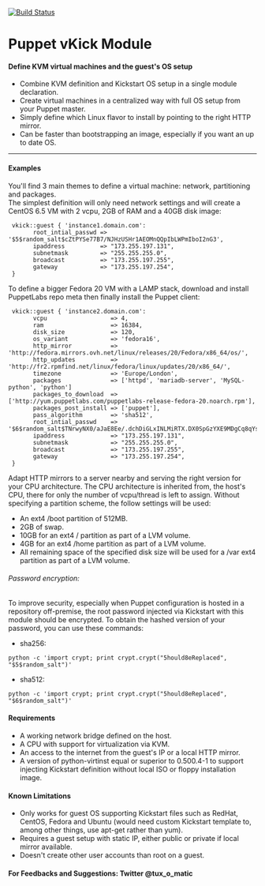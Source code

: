 [![Build Status](https://travis-ci.org/tux-o-matic/puppet-vkick.svg?branch=master)](https://travis-ci.org/tux-o-matic/puppet-vkick)
# Puppet vKick Module #

#### Define KVM virtual machines and the guest's OS setup
- Combine KVM definition and Kickstart OS setup in a single module declaration.
- Create virtual machines in a centralized way with full OS setup from your Puppet master.
- Simply define which Linux flavor to install by pointing to the right HTTP mirror.
- Can be faster than bootstrapping an image, especially if you want an up to date OS.  

-------

#### Examples 
You'll find 3 main themes to define a virtual machine: network, partitioning and packages.  
The simplest definition will only need network settings and will create a CentOS 6.5 VM with 2 vcpu, 2GB of RAM and a 40GB disk image:
```
 vkick::guest { 'instance1.domain.com':
       root_intial_passwd => '$5$random_salt$cZtPYSe77B7/NJHzUSHr1AEOMnQQpIbLWPmIboI2nG3',
       ipaddress          => "173.255.197.131",
       subnetmask         => "255.255.255.0",
       broadcast          => "173.255.197.255",
       gateway            => "173.255.197.254",
 }
```

To define a bigger Fedora 20 VM with a LAMP stack, download and install PuppetLabs repo meta then finally install the Puppet client:
```
 vkick::guest { 'instance2.domain.com':
 	   vcpu		             => 4,
 	   ram		             => 16384,
 	   disk_size             => 120,
 	   os_variant            => 'fedora16',
 	   http_mirror           => 'http://fedora.mirrors.ovh.net/linux/releases/20/Fedora/x86_64/os/',
 	   http_updates          => 'http://fr2.rpmfind.net/linux/fedora/linux/updates/20/x86_64/',
 	   timezone	             => 'Europe/London',
 	   packages              => ['httpd', 'mariadb-server', 'MySQL-python', 'python']
 	   packages_to_download  => ['http://yum.puppetlabs.com/puppetlabs-release-fedora-20.noarch.rpm'],
 	   packages_post_install => ['puppet'],
       pass_algorithm        => 'sha512',
       root_intial_passwd    => '$6$random_salt$TNrwyNX0/aJaE8Ee/.dchDiGLxINLMiRTX.DX0SpGzYXE9MDgCq8qYsEBqBe5pPUKtPTUxoTXJyIgdsWQ1Csp0',
       ipaddress             => "173.255.197.131",
       subnetmask            => "255.255.255.0",
       broadcast             => "173.255.197.255",
       gateway               => "173.255.197.254",
 }
```

Adapt HTTP mirrors to a server nearby and serving the right version for your CPU architecture.
The CPU architecture is inherited from, the host's CPU, there for only the number of vcpu/thread is left to assign.
Without specifying a partition scheme, the follow settings will be used:
- An ext4 /boot partition of 512MB.
- 2GB of swap.
- 10GB for an ext4 / partition as part of a LVM volume.
- 4GB for an ext4 /home partition as part of a LVM volume.
- All remaining space of the specified disk size will be used for a /var ext4 partition as part of a LVM volume.


###### Password encryption:
To improve security, especially when Puppet configuration is hosted in a repository off-premise, the root password injected via Kickstart with this module should be encrypted. To obtain the hashed version of your password, you can use these commands:
* sha256:
```shell
python -c 'import crypt; print crypt.crypt("5hould8eReplaced", "$5$random_salt")'
```
* sha512:
```shell
python -c 'import crypt; print crypt.crypt("5hould8eReplaced", "$6$random_salt")'
```

#### Requirements
- A working network bridge defined on the host.
- A CPU with support for virtualization via KVM.
- An access to the internet from the guest's IP or a local HTTP mirror.
- A version of python-virtinst equal or superior to 0.500.4-1 to support injecting Kickstart definition without local ISO or floppy installation image. 

#### Known Limitations
- Only works for guest OS supporting Kickstart files such as RedHat, CentOS, Fedora and Ubuntu (would need custom Kickstart template to, among other things, use apt-get rather than yum).
- Requires a guest setup with static IP, either public or private if local mirror available.
- Doesn't create other user accounts than root on a guest.

#### For Feedbacks and Suggestions: Twitter @tux_o_matic
